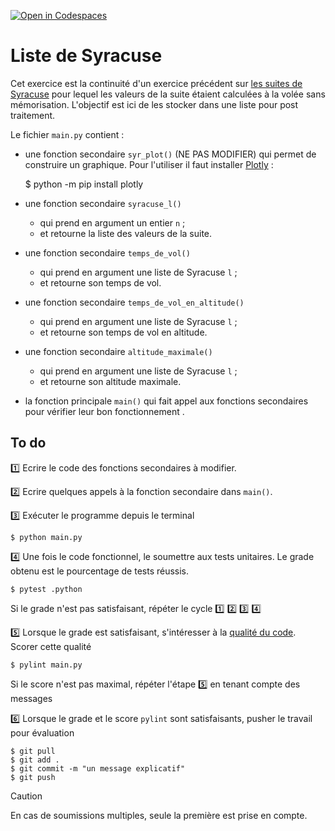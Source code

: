 [![Open in Codespaces](https://classroom.github.com/assets/launch-codespace-2972f46106e565e64193e422d61a12cf1da4916b45550586e14ef0a7c637dd04.svg)](https://classroom.github.com/open-in-codespaces?assignment_repo_id=16277286)
# Liste de Syracuse

Cet exercice est la continuité d'un exercice précédent sur [les suites de Syracuse](https://perso.esiee.fr/~courivad/python/ex04-suites-syracuse.html) pour lequel les valeurs de la suite étaient calculées à la volée sans mémorisation. L'objectif est ici de les stocker dans une liste pour post traitement.

Le fichier ``main.py`` contient :

- une fonction secondaire ``syr_plot()`` (NE PAS MODIFIER) qui permet de construire un graphique. Pour l'utiliser il faut installer [Plotly](https://plotly.com/python/) :

    $ python -m pip install plotly

- une fonction secondaire ``syracuse_l()``
  
  - qui prend en argument un entier ``n`` ;
  - et retourne la liste des valeurs de la suite.

- une fonction secondaire ``temps_de_vol()``
  
  - qui prend en argument une liste de Syracuse ``l`` ;
  - et retourne son temps de vol.

- une fonction secondaire ``temps_de_vol_en_altitude()``
  
  - qui prend en argument une liste de Syracuse ``l`` ;
  - et retourne son temps de vol en altitude.

- une fonction secondaire ``altitude_maximale()``
  
  - qui prend en argument une liste de Syracuse ``l`` ;
  - et retourne son altitude maximale.

- la fonction principale ``main()`` qui fait appel aux fonctions secondaires pour vérifier leur bon fonctionnement .

## To do

1️⃣ Ecrire le code des fonctions secondaires à modifier.

2️⃣ Ecrire quelques appels à la fonction secondaire dans ``main()``.

3️⃣ Exécuter le programme depuis le terminal

    $ python main.py

4️⃣ Une fois le code fonctionnel, le soumettre aux tests unitaires. Le grade obtenu est le pourcentage de tests réussis. 

    $ pytest .python

Si le grade n'est pas satisfaisant, répéter le cycle 1️⃣ 2️⃣ 3️⃣ 4️⃣

5️⃣ Lorsque le grade est satisfaisant, s'intéresser à la [qualité du code](https://perso.esiee.fr/~courivad/python/chapters/16-style.html). Scorer cette qualité

    $ pylint main.py

Si le score n'est pas maximal, répéter l'étape 5️⃣ en tenant compte des messages

6️⃣ Lorsque le grade et le score ``pylint`` sont satisfaisants, pusher le travail pour évaluation

    $ git pull
    $ git add .
    $ git commit -m "un message explicatif"
    $ git push

> [!CAUTION]
En cas de soumissions multiples, seule la première est prise en compte.
